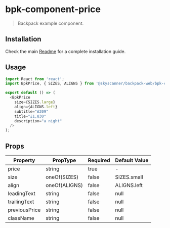 # bpk-component-price

> Backpack example component.

## Installation

Check the main [Readme](https://github.com/skyscanner/backpack#usage) for a complete installation guide.

## Usage

```js
import React from 'react';
import BpkPrice, { SIZES, ALIGNS } from '@skyscanner/backpack-web/bpk-component-price';

export default () => (
  <BpkPrice
    size={SIZES.large}
    align={ALIGNS.left}
    subtitle="£209"
    title="£1,830"
    description="a night"
  />
);
```

## Props

| Property  | PropType | Required | Default Value |
| --------- | -------- | -------- | ------------- |
| price     | string   | true     | -             |
| size | oneOf(SIZES)   | false    | SIZES.small         |
| align | oneOf(ALIGNS)   | false    | ALIGNS.left         |
| leadingText | string   | false    | null          |
| trailingText | string   | false    | null          |
| previousPrice | string   | false    | null          |
| className | string   | false    | null          |
